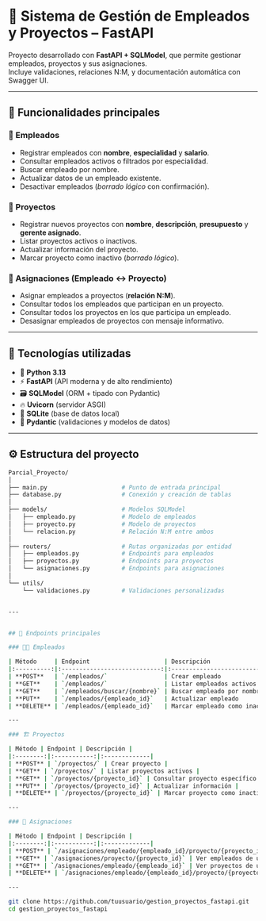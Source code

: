 # 🧩 Sistema de Gestión de Empleados y Proyectos – FastAPI

Proyecto desarrollado con **FastAPI + SQLModel**, que permite gestionar empleados, proyectos y sus asignaciones.  
Incluye validaciones, relaciones N:M, y documentación automática con Swagger UI.

---

## 🚀 Funcionalidades principales

### 👷 Empleados
- Registrar empleados con **nombre**, **especialidad** y **salario**.  
- Consultar empleados activos o filtrados por especialidad.  
- Buscar empleado por nombre.  
- Actualizar datos de un empleado existente.  
- Desactivar empleados (*borrado lógico* con confirmación).

### 🧱 Proyectos
- Registrar nuevos proyectos con **nombre**, **descripción**, **presupuesto** y **gerente asignado**.  
- Listar proyectos activos o inactivos.  
- Actualizar información del proyecto.  
- Marcar proyecto como inactivo (*borrado lógico*).  

### 🔗 Asignaciones (Empleado ↔ Proyecto)
- Asignar empleados a proyectos (**relación N:M**).  
- Consultar todos los empleados que participan en un proyecto.  
- Consultar todos los proyectos en los que participa un empleado.  
- Desasignar empleados de proyectos con mensaje informativo.

---

## 🧰 Tecnologías utilizadas

- 🐍 **Python 3.13**  
- ⚡ **FastAPI** (API moderna y de alto rendimiento)  
- 🗃️ **SQLModel** (ORM + tipado con Pydantic)  
- 🔥 **Uvicorn** (servidor ASGI)  
- 🧱 **SQLite** (base de datos local)  
- 🧩 **Pydantic** (validaciones y modelos de datos)

---

## ⚙️ Estructura del proyecto

```bash
Parcial_Proyecto/
│
├── main.py                     # Punto de entrada principal
├── database.py                 # Conexión y creación de tablas
│
├── models/                     # Modelos SQLModel
│   ├── empleado.py             # Modelo de empleados
│   ├── proyecto.py             # Modelo de proyectos
│   └── relacion.py             # Relación N:M entre ambos
│
├── routers/                    # Rutas organizadas por entidad
│   ├── empleados.py            # Endpoints para empleados
│   ├── proyectos.py            # Endpoints para proyectos
│   └── asignaciones.py         # Endpoints para asignaciones
│
└── utils/
    └── validaciones.py         # Validaciones personalizadas


---


## 📡 Endpoints principales

### 👨‍💼 Empleados

| Método     | Endpoint                     | Descripción                                         |
|:----------:|:----------------------------:|:----------------------------------------------------|
| **POST**   | `/empleados/`                | Crear empleado                                      |
| **GET**    | `/empleados/`                | Listar empleados activos o filtrar por especialidad |
| **GET**    | `/empleados/buscar/{nombre}` | Buscar empleado por nombre                          |
| **PUT**    | `/empleados/{empleado_id}`   | Actualizar empleado                                 |
| **DELETE** | `/empleados/{empleado_id}`   | Marcar empleado como inactivo                       |

---

### 🏗️ Proyectos

| Método | Endpoint | Descripción |
|:--------:|:-----------:|:-------------|
| **POST** | `/proyectos/` | Crear proyecto |
| **GET** | `/proyectos/` | Listar proyectos activos |
| **GET** | `/proyectos/{proyecto_id}` | Consultar proyecto específico |
| **PUT** | `/proyectos/{proyecto_id}` | Actualizar información |
| **DELETE** | `/proyectos/{proyecto_id}` | Marcar proyecto como inactivo |

---

### 🔗 Asignaciones

| Método | Endpoint | Descripción |
|:--------:|:-----------:|:-------------|
| **POST** | `/asignaciones/empleado/{empleado_id}/proyecto/{proyecto_id}` | Asignar empleado a proyecto |
| **GET** | `/asignaciones/proyecto/{proyecto_id}` | Ver empleados de un proyecto |
| **GET** | `/asignaciones/empleado/{empleado_id}` | Ver proyectos de un empleado |
| **DELETE** | `/asignaciones/empleado/{empleado_id}/proyecto/{proyecto_id}` | Desasignar empleado de proyecto |

---

git clone https://github.com/tuusuario/gestion_proyectos_fastapi.git
cd gestion_proyectos_fastapi

